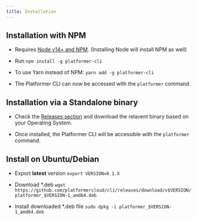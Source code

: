 ```yaml
---
title: Installation
---
```


## Installation with NPM

-   Requires [Node v14+ and NPM](https://nodejs.org/en/download/). (Installing Node will install NPM as well)

-   Run `npm install -g platformer-cli`

-   To use Yarn instead of NPM: `yarn add -g platformer-cli`

-   The Platformer CLI can now be accessed with the `platformer` command.

## Installation via a Standalone binary

-   Check the [Releases section](https://github.com/platformercloud/cli/releases) and download the relavent binary based on your Operating System.

-   Once installed, the Platformer CLI will be accessible with the `platformer` command.

## Install on Ubuntu/Debian

- Export __latest__ version `export VERSION=0.1.X`

- Download *.deb `wget  https://github.com/platformercloud/cli/releases/download/v$VERSION/platformer_$VERSION-1_amd64.deb`

- Install downloaded *.deb file `sudo dpkg -i platformer_$VERSION-1_amd64.deb `
